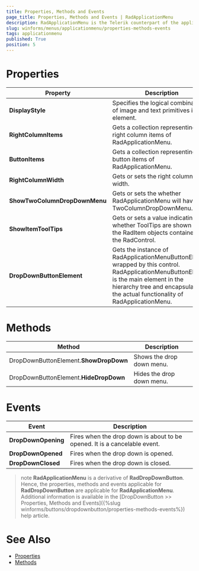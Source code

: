 ```yaml
---
title: Properties, Methods and Events
page_title: Properties, Methods and Events | RadApplicationMenu
description: RadApplicationMenu is the Telerik counterpart of the application menu that displays controls used to perform actions on entire documents and forms, such as Save and Print. 
slug: winforms/menus/applicationmenu/properties-methods-events
tags: applicationmenu
published: True
position: 5
---
```


# Properties

|Property|Description|
|----|----|
|**DisplayStyle**|Specifies the logical combination of image and text primitives in the element.|
|**RightColumnItems**|Gets a collection representing the right column items of RadApplicationMenu.|
|**ButtonItems**|Gets a collection representing the button items of RadApplicationMenu.|
|**RightColumnWidth**|Gets or sets the right column width.|
|**ShowTwoColumnDropDownMenu**|Gets or sets the whether RadApplicationMenu will have TwoColumnDropDownMenu.|
|**ShowItemToolTips**|Gets or sets a value indicating whether ToolTips are shown for the RadItem objects contained in the RadControl.|
|**DropDownButtonElement**|Gets the instance of RadApplicationMenuButtonElement wrapped by this control. RadApplicationMenuButtonElement is the main element in the hierarchy tree and encapsulates the actual functionality of RadApplicationMenu.|

# Methods
|Method|Description|
|----|----|
|DropDownButtonElement.**ShowDropDown**|Shows the drop down menu.|
|DropDownButtonElement.**HideDropDown**|Hides the drop down menu.|

# Events

|Event|Description|
|----|----|
|**DropDownOpening**|Fires when the drop down is about to be opened. It is a cancelable event.|
|**DropDownOpened**|Fires when the drop down is opened.|
|**DropDownClosed**|Fires when the drop down is closed.|

>note **RadApplicationMenu** is a derivative of **RadDropDownButton**. Hence, the properties, methods and events applicable for **RadDropDownButton** are applicable for **RadApplicationMenu**. Additional information is available in the [DropDownButton >> Properties, Methods and Events]({%slug winforms/buttons/dropdownbutton/properties-methods-events%}) help article.
 
# See Also

* [Properties](https://docs.telerik.com/devtools/winforms/api/telerik.wincontrols.ui.radapplicationmenu.html#properties)
* [Methods](https://docs.telerik.com/devtools/winforms/api/telerik.wincontrols.ui.radapplicationmenu.html#methods) 